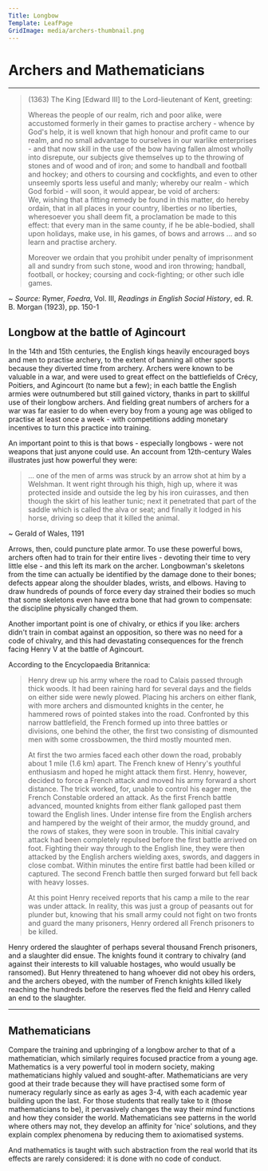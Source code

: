 ```yaml
---
Title: Longbow
Template: LeafPage
GridImage: media/archers-thumbnail.png
---
```


# Archers and Mathematicians

---

> (1363) The King \[Edward III\] to the Lord-lieutenant of Kent, greeting:  
> 
> Whereas the people of our realm, rich and poor alike, were accustomed formerly in their games to practise archery - whence by God's help, it is well known that high honour and profit came to our realm, and no small advantage to ourselves in our warlike enterprises - and that now skill in the use of the bow having fallen almost wholly into disrepute, our subjects give themselves up to the throwing of stones and of wood and of iron; and some to handball and football and hockey; and others to coursing and cockfights, and even to other unseemly sports less useful and manly; whereby our realm - which God forbid - will soon, it would appear, be void of archers:  
> We, wishing that a fitting remedy be found in this matter, do hereby ordain, that in all places in your country, liberties or no liberties, wheresoever you shall deem fit, a proclamation be made to this effect: that every man in the same county, if he be able-bodied, shall upon holidays, make use, in his games, of bows and arrows ... and so learn and practise archery.  
> 
> Moreover we ordain that you prohibit under penalty of imprisonment all and sundry from such stone, wood and iron throwing; handball, football, or hockey; coursing and cock-fighting; or other such idle games.  

~ *Source:* Rymer, *Foedra*, Vol. III, *Readings in English Social History*, ed. R. B. Morgan (1923), pp. 150-1

## Longbow at the battle of Agincourt

In the 14th and 15th centuries, the English kings heavily encouraged boys and men to practise archery, to the extent of banning all other sports because they diverted time from archery. Archers were known to be valuable in a war, and were used to great effect on the battlefields of Crécy, Poitiers, and Agincourt (to name but a few); in each battle the English armies were outnumbered but still gained victory, thanks in part to skillful use of their longbow archers. And fielding great numbers of archers for a war was far easier to do when every boy from a young age was obliged to practise at least once a week - with competitions adding monetary incentives to turn this practice into training.

An important point to this is that bows - especially longbows - were not weapons that just anyone could use. An account from 12th-century Wales illustrates just how powerful they were:

> ... one of the men of arms was struck by an arrow shot at him by a Welshman. It went right through his thigh, high up, where it was protected inside and outside the leg by his iron cuirasses, and then though the skirt of his leather tunic; next it penetrated that part of the saddle which is called the alva or seat; and finally it lodged in his horse, driving so deep that it killed the animal.

~ Gerald of Wales, 1191

Arrows, then, could puncture plate armor. To use these powerful bows, archers often had to train for their entire lives - devoting their time to very little else - and this left its mark on the archer. Longbowman's skeletons from the time can actually be identified by the damage done to their bones; defects appear along the shoulder blades, wrists, and elbows. Having to draw hundreds of pounds of force every day strained their bodies so much that some skeletons even have extra bone that had grown to compensate: the discipline physically changed them.

Another important point is one of chivalry, or ethics if you like: archers didn't train in combat against an opposition, so there was no need for a code of chivalry, and this had devastating consequences for the french facing Henry V at the battle of Agincourt.

According to the Encyclopaedia Britannica:

> Henry drew up his army where the road to Calais passed through thick woods. It had been raining hard for several days and the fields on either side were newly plowed. Placing his archers on either flank, with more archers and dismounted knights in the center, he hammered rows of pointed stakes into the road. Confronted by this narrow battlefield, the French formed up into three battles or divisions, one behind the other, the first two consisting of dismounted men with some crossbowmen, the third mostly mounted men.
>
> At first the two armies faced each other down the road, probably about 1 mile (1.6 km) apart. The French knew of Henry's youthful enthusiasm and hoped he might attack them first. Henry, however, decided to force a French attack and moved his army forward a short distance. The trick worked, for, unable to control his eager men, the French Constable ordered an attack. As the first French battle advanced, mounted knights from either flank galloped past them toward the English lines. Under intense fire from the English archers and hampered by the weight of their armor, the muddy ground, and the rows of stakes, they were soon in trouble. This initial cavalry attack had been completely repulsed before the first battle arrived on foot. Fighting their way through to the English line, they were then attacked by the English archers wielding axes, swords, and daggers in close combat. Within minutes the entire first battle had been killed or captured. The second French battle then surged forward but fell back with heavy losses.
>
> At this point Henry received reports that his camp a mile to the rear was under attack. In reality, this was just a group of peasants out for plunder but, knowing that his small army could not fight on two fronts and guard the many prisoners, Henry ordered all French prisoners to be killed.

Henry ordered the slaughter of perhaps several thousand French prisoners, and a slaughter did ensue. The knights found it contrary to chivalry (and against their interests to kill valuable hostages, who would usually be ransomed). But Henry threatened to hang whoever did not obey his orders, and the archers obeyed, with the number of French knights killed likely reaching the hundreds before the reserves fled the field and Henry called an end to the slaughter.

---

## Mathematicians

Compare the training and upbringing of a longbow archer to that of a mathematician, which similarly requires focused practice from a young age. Mathematics is a very powerful tool in modern society, making mathematicians highly valued and sought-after. Mathematicians are very good at their trade because they will have practised some form of numeracy regularly since as early as ages 3-4, with each academic year building upon the last. For those students that really take to it (those mathematicians to be), it pervasively changes the way their mind functions and how they consider the world. Mathematicians see patterns in the world where others may not, they develop an affinity for 'nice' solutions, and they explain complex phenomena by reducing them to axiomatised systems.  

And mathematics is taught with such abstraction from the real world that its effects are rarely considered: it is done with no code of conduct.
